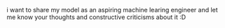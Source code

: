 i want to share my model as an aspiring machine learing engineer and let me know your thoughts and constructive criticisms about it :D
